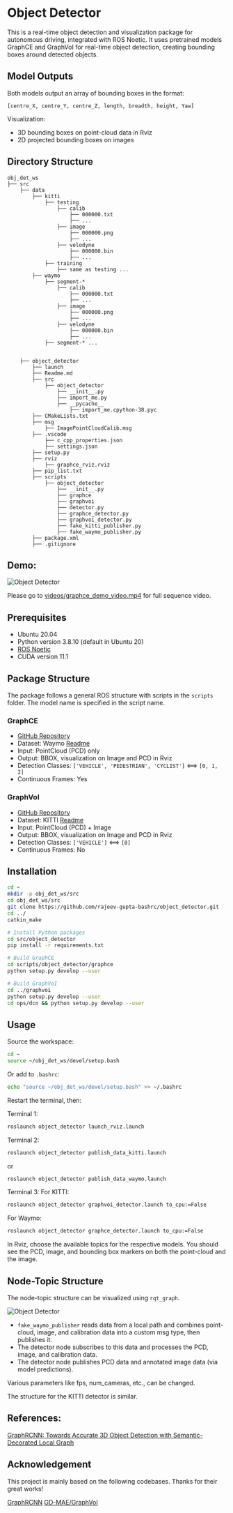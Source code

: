 # Object Detector

This is a real-time object detection and visualization package for autonomous driving, integrated with ROS Noetic. It uses pretrained models GraphCE and GraphVoI for real-time object detection, creating bounding boxes around detected objects.

## Model Outputs

Both models output an array of bounding boxes in the format:
```
[centre_X, centre_Y, centre_Z, length, breadth, height, Yaw]
```

Visualization:
- 3D bounding boxes on point-cloud data in Rviz
- 2D projected bounding boxes on images

## Directory Structure
```
obj_det_ws
├── src
    ├── data
        ├── kitti
            ├── testing
                ├── calib
                    ├── 000000.txt 
                    ├── ...
                ├── image
                    ├── 000000.png 
                    ├── ...
                ├── velodyne
                    ├── 000000.bin 
                    ├── ...
            ├── training
                ├── same as testing ...
        ├── waymo
            ├── segment-*
                ├── calib
                    ├── 000000.txt 
                    ├── ...
                ├── image
                    ├── 000000.png 
                    ├── ...
                ├── velodyne
                    ├── 000000.bin 
                    ├── ...
            ├── segment-* ...


    ├── object_detector
        ├── launch
        ├── Readme.md
        ├── src
            ├── object_detector
                ├── __init__.py
                ├── import_me.py
                ├── __pycache__
                    ├── import_me.cpython-38.pyc
        ├── CMakeLists.txt
        ├── msg
            ├── ImagePointCloudCalib.msg
        ├── .vscode
            ├── c_cpp_properties.json
            ├── settings.json
        ├── setup.py
        ├── rviz
            ├── graphce_rviz.rviz
        ├── pip_list.txt
        ├── scripts
            ├── object_detector
                ├── __init__.py
                ├── graphce
                ├── graphvoi
                ├── detector.py
                ├── graphce_detector.py
                ├── graphvoi_detector.py
                ├── fake_kitti_publisher.py
                ├── fake_waymo_publisher.py
        ├── package.xml
        ├── .gitignore
```

## Demo:

![Object Detector](https://github.com/rajeev-gupta-bashrc/OBJECT_DETECTOR/blob/master/images/graphce_demo.gif)

Please go to [videos/graphce_demo_video.mp4](https://github.com/rajeev-gupta-bashrc/OBJECT_DETECTOR/blob/master/videos/graphce_demo_video.gif) for full sequence video.

## Prerequisites

- Ubuntu 20.04
- Python version 3.8.10 (default in Ubuntu 20)
- [ROS Noetic](https://wiki.ros.org/noetic/Installation/Ubuntu)
- CUDA version 11.1

## Package Structure

The package follows a general ROS structure with scripts in the `scripts` folder. The model name is specified in the script name.

### GraphCE

- [GitHub Repository](https://github.com/Nightmare-n/GraphRCNN)
- Dataset: Waymo [Readme](https://github.com/rajeev-gupta-bashrc/OBJECT_DETECTOR/blob/master/scripts/object_detector/graphce/waymo_data.md)
- Input: PointCloud (PCD) only
- Output: BBOX, visualization on Image and PCD in Rviz
- Detection Classes: `['VEHICLE', 'PEDESTRIAN', 'CYCLIST']` <==> `[0, 1, 2]`
- Continuous Frames: Yes

### GraphVoI

- [GitHub Repository](https://github.com/Nightmare-n/GD-MAE)
- Dataset: KITTI [Readme](https://github.com/rajeev-gupta-bashrc/OBJECT_DETECTOR/blob/master/scripts/object_detector/graphvoi/kitti_data.md)
- Input: PointCloud (PCD) + Image
- Output: BBOX, visualization on Image and PCD in Rviz
- Detection Classes: `['VEHICLE']` <==> `[0]`
- Continuous Frames: No

## Installation

```bash
cd ~
mkdir -p obj_det_ws/src
cd obj_det_ws/src
git clone https://github.com/rajeev-gupta-bashrc/object_detector.git
cd ../
catkin_make

# Install Python packages
cd src/object_detector
pip install -r requirements.txt 

# Build GraphCE
cd scripts/object_detector/graphce
python setup.py develop --user

# Build GraphVoI
cd ../graphvoi
python setup.py develop --user
cd ops/dcn && python setup.py develop --user
```

## Usage

Source the workspace:

```bash
cd ~
source ~/obj_det_ws/devel/setup.bash
```

Or add to `.bashrc`:

```bash
echo "source ~/obj_det_ws/devel/setup.bash" >> ~/.bashrc
```

Restart the terminal, then:

Terminal 1:
```bash
roslaunch object_detector launch_rviz.launch
```

Terminal 2:
```bash
roslaunch object_detector publish_data_kitti.launch
```
or
```bash
roslaunch object_detector publish_data_waymo.launch
```

Terminal 3:
For KITTI:
```bash
roslaunch object_detector graphvoi_detector.launch to_cpu:=False
```
For Waymo:
```bash
roslaunch object_detector graphce_detector.launch to_cpu:=False
```

In Rviz, choose the available topics for the respective models. You should see the PCD, image, and bounding box markers on both the point-cloud and the image.

## Node-Topic Structure

The node-topic structure can be visualized using `rqt_graph`.

![Object Detector](https://github.com/rajeev-gupta-bashrc/OBJECT_DETECTOR/blob/master/images/rqt_graph.png)


- `fake_waymo_publisher` reads data from a local path and combines point-cloud, image, and calibration data into a custom msg type, then publishes it.
- The detector node subscribes to this data and processes the PCD, image, and calibration data.
- The detector node publishes PCD data and annotated image data (via model predictions).

Various parameters like fps, num_cameras, etc., can be changed.

The structure for the KITTI detector is similar.

## References:
[GraphRCNN: Towards Accurate 3D Object Detection with Semantic-Decorated Local Graph](https://arxiv.org/pdf/2208.03624)

## Acknowledgement
This project is mainly based on the following codebases. Thanks for their great works!

[GraphRCNN](https://github.com/Nightmare-n/GraphRCNN)
[GD-MAE/GraphVoI](https://github.com/Nightmare-n/GD-MAE)
